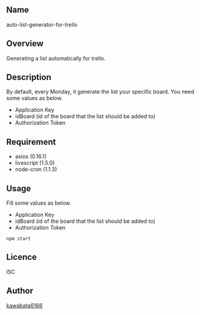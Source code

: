 ## Name
auto-list-generator-for-trello

## Overview
Generating a list automatically for trello.

## Description
By default, every Monday, it generate the list your specific board.
You need some values as below.
- Application Key
- idBoard (id of the board that the list should be added to)
- Authorization Token

## Requirement
- axios (0.16.1)
- livescript (1.5.0)
- node-cron (1.1.3)

## Usage
Fill some values as below.
- Application Key
- idBoard (id of the board that the list should be added to)
- Authorization Token
```
npm start
```

## Licence
ISC

## Author

[kawabata6166](https://github.com/kawabata6166)
